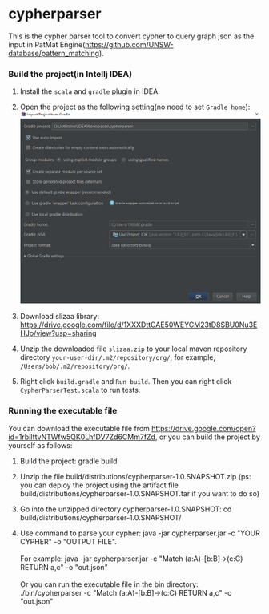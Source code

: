 # cypherparser
This is the cypher parser tool to convert cypher to query graph json as the input in PatMat Engine(https://github.com/UNSW-database/pattern_matching).

### Build the project(in Intellj IDEA)
1. Install the `scala` and `gradle` plugin in IDEA.

2. Open the project as the following setting(no need to set `Gradle home`):
![image](https://github.com/zhengminlai/cypherparser/blob/master/open-proj.png)

3. Download slizaa library: https://drive.google.com/file/d/1XXXDttCAE50WEYCM23tD8SBU0Nu3EHJo/view?usp=sharing

4. Unzip the downloaded file `slizaa.zip` to your local maven repository directory `your-user-dir/.m2/repository/org/`, for example, `/Users/bob/.m2/repository/org/`.

5. Right click `build.gradle` and  `Run build`. Then you can right click `CypherParserTest.scala` to run tests.

### Running the executable file
You can download the executable file from https://drive.google.com/open?id=1rbiIttvNTWfw5QK0LhfDV7Zd6CMm7fZd,
or you can build the project by yourself as follows:

1. Build the project: gradle build

2. Unzip the file build/distributions/cypherparser-1.0.SNAPSHOT.zip
(ps: you can deploy the project using the artifact file build/distributions/cypherparser-1.0.SNAPSHOT.tar if you want to do so)

3. Go into the unzipped directory cypherparser-1.0.SNAPSHOT: cd build/distributions/cypherparser-1.0.SNAPSHOT/

4. Use command to parse your cypher: java -jar cypherparser.jar -c "YOUR CYPHER" -o "OUTPUT FILE". <br> <br> For example: java -jar cypherparser.jar -c "Match (a:A)-[b:B]->(c:C) RETURN a,c" -o "out.json"<br><br>
Or you can run the executable file in the bin directory: ./bin/cypherparser -c "Match (a:A)-[b:B]->(c:C) RETURN a,c" -o "out.json"